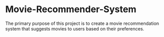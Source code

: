 # Movie-Recommender-System
The primary purpose of this project is to create a movie recommendation system that suggests movies to users based on their preferences. 
